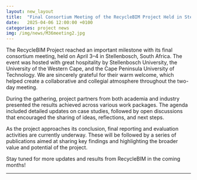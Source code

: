 ```yaml
---
layout: new_layout
title:  "Final Consortium Meeting of the RecycleBIM Project Held in Stellenbosch, South Africa"
date:   2025-04-06 12:00:00 +0100 
categories: project news
img: /img/news/M36meeting2.jpg
---
```


The RecycleBIM Project reached an important milestone with its final consortium meeting, held on April 3–4 in Stellenbosch, South Africa. The event was hosted with great hospitality by Stellenbosch University, the University of the Western Cape, and the Cape Peninsula University of Technology. We are sincerely grateful for their warm welcome, which helped create a collaborative and collegial atmosphere throughout the two-day meeting.

During the gathering, project partners from both academia and industry presented the results achieved across various work packages. The agenda included detailed updates on case studies, followed by open discussions that encouraged the sharing of ideas, reflections, and next steps.

As the project approaches its conclusion, final reporting and evaluation activities are currently underway. These will be followed by a series of publications aimed at sharing key findings and highlighting the broader value and potential of the project.

Stay tuned for more updates and results from RecycleBIM in the coming months!



---


